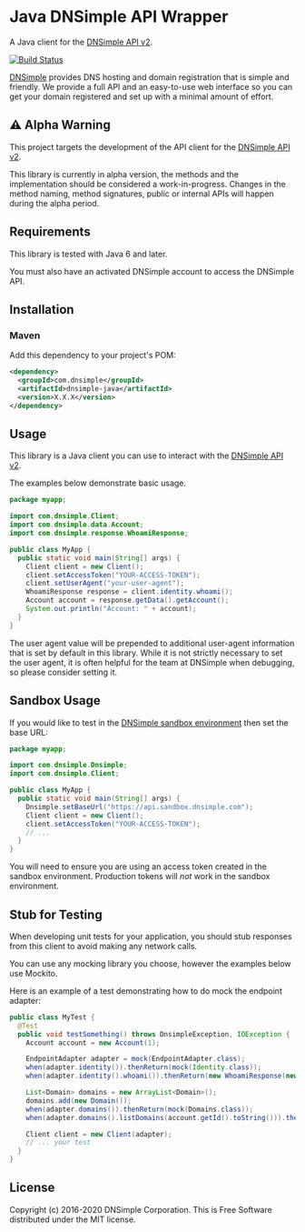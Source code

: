 # Java DNSimple API Wrapper

A Java client for the [DNSimple API v2](https://developer.dnsimple.com/v2/).

[![Build Status](https://travis-ci.org/dnsimple/dnsimple-java.svg?branch=master)](https://travis-ci.org/dnsimple/dnsimple-java)

[DNSimple](https://dnsimple.com/) provides DNS hosting and domain registration that is simple and friendly.
We provide a full API and an easy-to-use web interface so you can get your domain registered and set up with a minimal amount of effort.

## :warning: Alpha Warning

This project targets the development of the API client for the [DNSimple API v2](https://developer.dnsimple.com/v2/).

This library is currently in alpha version, the methods and the implementation should be considered a work-in-progress. Changes in the method naming, method signatures, public or internal APIs will happen during the alpha period.

## Requirements

This library is tested with Java 6 and later.

You must also have an activated DNSimple account to access the DNSimple API.

## Installation

### Maven

Add this dependency to your project's POM:

```xml
<dependency>
  <groupId>com.dnsimple</groupId>
  <artifactId>dnsimple-java</artifactId>
  <version>X.X.X</version>
</dependency>
```

## Usage

This library is a Java client you can use to interact with the [DNSimple API v2](https://developer.dnsimple.com/v2/).

The examples below demonstrate basic usage.

```java
package myapp;

import com.dnsimple.Client;
import com.dnsimple.data.Account;
import com.dnsimple.response.WhoamiResponse;

public class MyApp {
  public static void main(String[] args) {
    Client client = new Client();
    client.setAccessToken("YOUR-ACCESS-TOKEN");
    client.setUserAgent("your-user-agent");
    WhoamiResponse response = client.identity.whoami();
    Account account = response.getData().getAccount();
    System.out.println("Account: " + account);
  }
}
```

The user agent value will be prepended to additional user-agent information that is set by default in this library. While it is not strictly necessary to set the user agent, it is often helpful for the team at DNSimple when debugging, so please consider setting it.

## Sandbox Usage

If you would like to test in the [DNSimple sandbox environment](https://developer.dnsimple.com/sandbox/) then set the base URL:

```java
package myapp;

import com.dnsimple.Dnsimple;
import com.dnsimple.Client;

public class MyApp {
  public static void main(String[] args) {
    Dnsimple.setBaseUrl("https://api.sandbox.dnsimple.com");
    Client client = new Client();
    client.setAccessToken("YOUR-ACCESS-TOKEN");
    // ...
  }
}
```

You will need to ensure you are using an access token created in the sandbox environment. Production tokens will *not* work in the sandbox environment.

## Stub for Testing

When developing unit tests for your application, you should stub responses from this client to avoid making any network calls.

You can use any mocking library you choose, however the examples below use Mockito.

Here is an example of a test demonstrating how to do mock the endpoint adapter:

```java
public class MyTest {
  @Test
  public void testSomething() throws DnsimpleException, IOException {
    Account account = new Account(1);

    EndpointAdapter adapter = mock(EndpointAdapter.class);
    when(adapter.identity()).thenReturn(mock(Identity.class));
    when(adapter.identity().whoami()).thenReturn(new WhoamiResponse(new Whoami(account)));

    List<Domain> domains = new ArrayList<Domain>();
    domains.add(new Domain());
    when(adapter.domains()).thenReturn(mock(Domains.class));
    when(adapter.domains().listDomains(account.getId().toString())).thenReturn(new ListDomainsResponse(domains));

    Client client = new Client(adapter);
    // ... your test
  }
}
```

## License

Copyright (c) 2016-2020 DNSimple Corporation. This is Free Software distributed under the MIT license.
